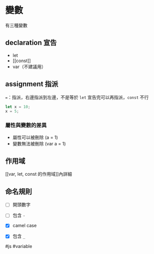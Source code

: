 # 變數
有三種變數
## declaration 宣告
- let
- [[const]]
- var（不建議用）

## assignment 指派
`=`：指派，右邊指派到左邊，不是等於
`let` 宣告完可以再指派，`const` 不行

```js
let x = 10;
x = 5;
```

### 屬性與變數的差異
- 屬性可以被刪除 (a = 1)
- 變數無法被刪除 (var a = 1)

## 作用域
[[var, let, const 的作用域]]內詳細

## 命名規則
- [ ] 開頭數字
- [ ] 包含 `-`
- [x] camel case
- [x] 包含 `_`



#js #variable
